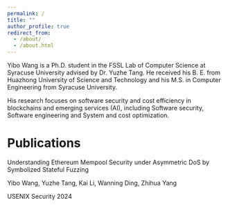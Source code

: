 ```yaml
---
permalink: /
title: ""
author_profile: true
redirect_from: 
  - /about/
  - /about.html
---
```



Yibo Wang is a Ph.D. student in the FSSL Lab of Computer Science at Syracuse University advised by Dr. Yuzhe Tang. He received his B. E. from Huazhong University of Science and Technology and his M.S. in Computer Engineering from Syracuse University. 

His research focuses on software security and cost efficiency in blockchains and emerging services (AI), including Software security, Software engineering and System and cost optimization.

Publications
======
Understanding Ethereum Mempool Security under Asymmetric DoS by Symbolized Stateful Fuzzing

Yibo Wang, Yuzhe Tang, Kai Li, Wanning Ding, Zhihua Yang

USENIX Security 2024



